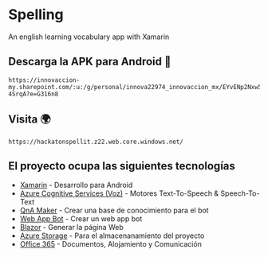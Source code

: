 # Spelling
An english learning vocabulary app with Xamarin 

## Descarga la APK para Android 📲
```
https://innovaccion-my.sharepoint.com/:u:/g/personal/innova22974_innovaccion_mx/EYvENp2Nxw5ArsBjZFqjd0gBTqY4Vc1qax3dwV3Q-4SrqA?e=G316n8
```

## Visita 🌍
```
https://hackatonspellit.z22.web.core.windows.net/
```

## El proyecto ocupa las siguientes tecnologías
* [Xamarin](https://dotnet.microsoft.com/apps/xamarin) - Desarrollo para Android
* [Azure Cognitive Services (Voz)](https://azure.microsoft.com/es-es/services/cognitive-services/speech-services/) - Motores Text-To-Speech & Speech-To-Text
* [QnA Maker](https://www.qnamaker.ai/) - Crear una base de conocimiento para el bot
* [Web App Bot](https://azure.microsoft.com/en-us/services/bot-service/) - Crear un web app bot
* [Blazor](https://dotnet.microsoft.com/apps/aspnet/web-apps/blazor) - Generar la página Web
* [Azure Storage](https://azure.microsoft.com/en-us/services/storage/) - Para el almacenanamiento del proyecto
* [Office 365](https://www.office.com/) - Documentos, Alojamiento y Comunicación
